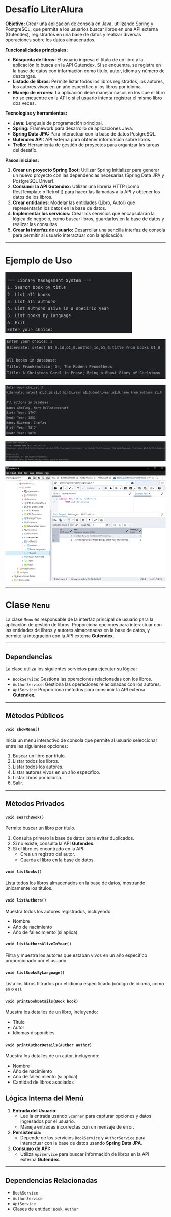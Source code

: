 # Desafío LiterAlura

**Objetivo:** Crear una aplicación de consola en Java, utilizando Spring y PostgreSQL, que permita a los usuarios buscar libros en una API externa (Gutendex), registrarlos en una base de datos y realizar diversas operaciones sobre los datos almacenados.

**Funcionalidades principales:**
- **Búsqueda de libros:** El usuario ingresa el título de un libro y la aplicación lo busca en la API Gutendex. Si se encuentra, se registra en la base de datos con información como título, autor, idioma y número de descargas.
- **Listado de libros:** Permite listar todos los libros registrados, los autores, los autores vivos en un año específico y los libros por idioma.
- **Manejo de errores:** La aplicación debe manejar casos en los que el libro no se encuentre en la API o si el usuario intenta registrar el mismo libro dos veces.

**Tecnologías y herramientas:**
- **Java:** Lenguaje de programación principal.
- **Spring:** Framework para desarrollo de aplicaciones Java.
- **Spring Data JPA:** Para interactuar con la base de datos PostgreSQL.
- **Gutendex API:** API externa para obtener información sobre libros.
- **Trello:** Herramienta de gestión de proyectos para organizar las tareas del desafío.

**Pasos iniciales:**
1. **Crear un proyecto Spring Boot:** Utilizar Spring Initializer para generar un nuevo proyecto con las dependencias necesarias (Spring Data JPA y PostgreSQL Driver).
2. **Consumir la API Gutendex:** Utilizar una librería HTTP (como RestTemplate o Retrofit) para hacer las llamadas a la API y obtener los datos de los libros.
3. **Crear entidades:** Modelar las entidades (Libro, Autor) que representarán los datos en la base de datos.
4. **Implementar los servicios:** Crear los servicios que encapsularán la lógica de negocio, como buscar libros, guardarlos en la base de datos y realizar las consultas.
5. **Crear la interfaz de usuario:** Desarrollar una sencilla interfaz de consola para permitir al usuario interactuar con la aplicación.

---
# Ejemplo de Uso

![Pasted image 20250110082207.png](https://github.com/JoseLMurillo/challengeliteralura/blob/main/Imagenes/Pasted%20image%2020250110082207.png)

![Pasted image 20250110082337.png](https://github.com/JoseLMurillo/challengeliteralura/blob/main/Imagenes/Pasted%20image%2020250110082337.png)

![Pasted image 20250110082402.png](https://github.com/JoseLMurillo/challengeliteralura/blob/main/Imagenes/Pasted%20image%2020250110082402.png)

![Pasted image 20250110082433.png](https://github.com/JoseLMurillo/challengeliteralura/blob/main/Imagenes/Pasted%20image%2020250110082433.png)

![Pasted image 20250110082639.png](https://github.com/JoseLMurillo/challengeliteralura/blob/main/Imagenes/Pasted%20image%2020250110082639.png)

---
# Clase `Menu`

La clase `Menu` es responsable de la interfaz principal de usuario para la aplicación de gestión de libros. Proporciona opciones para interactuar con las entidades de libros y autores almacenadas en la base de datos, y permite la integración con la API externa **Gutendex**.

---
## Dependencias

La clase utiliza los siguientes servicios para ejecutar su lógica:

- `BookService`: Gestiona las operaciones relacionadas con los libros.
- `AuthorService`: Gestiona las operaciones relacionadas con los autores.
- `ApiService`: Proporciona métodos para consumir la API externa **Gutendex**.

---
## Métodos Públicos

#### `void showMenu()`

Inicia un menú interactivo de consola que permite al usuario seleccionar entre las siguientes opciones:

1. Buscar un libro por título.
2. Listar todos los libros.
3. Listar todos los autores.
4. Listar autores vivos en un año específico.
5. Listar libros por idioma.
6. Salir.

---
## Métodos Privados

#### `void searchBook()`

Permite buscar un libro por título.

1. Consulta primero la base de datos para evitar duplicados.
2. Si no existe, consulta la API **Gutendex**.
3. Si el libro es encontrado en la API:
    - Crea un registro del autor.
    - Guarda el libro en la base de datos.

#### `void listBooks()`

Lista todos los libros almacenados en la base de datos, mostrando únicamente los títulos.

#### `void listAuthors()`

Muestra todos los autores registrados, incluyendo:

- Nombre
- Año de nacimiento
- Año de fallecimiento (si aplica)

#### `void listAuthorsAliveInYear()`

Filtra y muestra los autores que estaban vivos en un año específico proporcionado por el usuario.

#### `void listBooksByLanguage()`

Lista los libros filtrados por el idioma especificado (código de idioma, como `en` o `es`).

#### `void printBookDetails(Book book)`

Muestra los detalles de un libro, incluyendo:

- Título
- Autor
- Idiomas disponibles

#### `void printAuthorDetails(Author author)`

Muestra los detalles de un autor, incluyendo:

- Nombre
- Año de nacimiento
- Año de fallecimiento (si aplica)
- Cantidad de libros asociados
## Lógica Interna del Menú
1. **Entrada del Usuario:**
    - Lee la entrada usando `Scanner` para capturar opciones y datos ingresados por el usuario.
    - Maneja entradas incorrectas con un mensaje de error.
2. **Persistencia:**
    - Depende de los servicios `BookService` y `AuthorService` para interactuar con la base de datos usando **Spring Data JPA**.
3. **Consumo de API:**
    - Utiliza `ApiService` para buscar información de libros en la API externa **Gutendex**.

---
## Dependencias Relacionadas

- `BookService`
- `AuthorService`
- `ApiService`
- Clases de entidad: `Book`, `Author`
